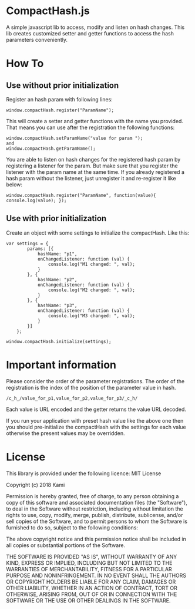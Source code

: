
# CompactHash.js
A simple javascript lib to access, modify and listen on hash changes. This lib creates customized setter and getter functions to access the hash parameters conveniently. 

# How To
## Use without prior initialization
Register an hash param with following lines:

	window.compactHash.register("ParamName");

This will create a setter and getter functions with the name you provided.  That means you can use after the registration the following functions:

	window.compactHash.setParamName("value for param ");
	and
	window.compactHash.getParamName();

You are able to listen on hash changes for the registered hash param by  registering a listener for the param.
But make sure that you register the listener with the param name at the same time.
If you already registered a hash param without the listener, just unregister it and re-register it like below:
	
	window.compactHash.register("ParamName", function(value){ console.log(value); });


## Use with prior initialization
Create an object with some settings to initialize the compactHash. Like this:

	var settings = {
            params: [{
                hashName: "p1",
                onChangedListener: function (val) {
                    console.log("M1 changed: ", val);
                }
            }, {
                hashName: "p2",
                onChangedListener: function (val) {
                    console.log("M2 changed: ", val);
                }
            }, {
                hashName: "p3",
                onChangedListener: function (val) {
                    console.log("M3 changed: ", val);
                }
            }]
        };

	window.compactHash.initialize(settings);

# Important information
Please consider the order of the parameter registrations. The order of the registration is the index of the position of the parameter value in hash. 
		
	/c_h_/value_for_p1,value_for_p2,value_for_p3/_c_h/
Each value is URL encoded and the getter returns the value URL decoded.

If you run your application with preset hash value like the above one then you should pre-initialize the compactHash with the settings for each value otherwise the present values may be overridden. 

# License
This library is provided under the following licence:
MIT License

Copyright (c) 2018 Kami

Permission is hereby granted, free of charge, to any person obtaining a copy
of this software and associated documentation files (the "Software"), to deal
in the Software without restriction, including without limitation the rights
to use, copy, modify, merge, publish, distribute, sublicense, and/or sell
copies of the Software, and to permit persons to whom the Software is
furnished to do so, subject to the following conditions:

The above copyright notice and this permission notice shall be included in all
copies or substantial portions of the Software.

THE SOFTWARE IS PROVIDED "AS IS", WITHOUT WARRANTY OF ANY KIND, EXPRESS OR
IMPLIED, INCLUDING BUT NOT LIMITED TO THE WARRANTIES OF MERCHANTABILITY,
FITNESS FOR A PARTICULAR PURPOSE AND NONINFRINGEMENT. IN NO EVENT SHALL THE
AUTHORS OR COPYRIGHT HOLDERS BE LIABLE FOR ANY CLAIM, DAMAGES OR OTHER
LIABILITY, WHETHER IN AN ACTION OF CONTRACT, TORT OR OTHERWISE, ARISING FROM,
OUT OF OR IN CONNECTION WITH THE SOFTWARE OR THE USE OR OTHER DEALINGS IN THE
SOFTWARE.
